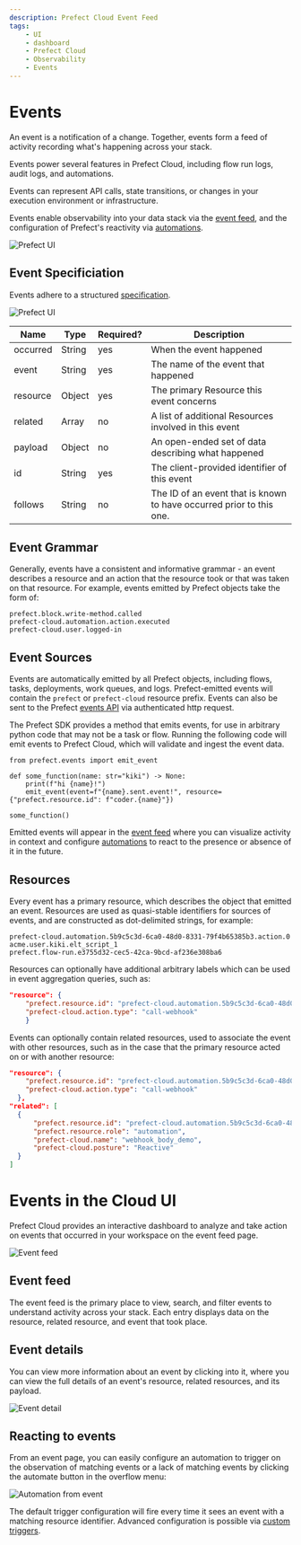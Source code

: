 ```yaml
---
description: Prefect Cloud Event Feed
tags:
    - UI
    - dashboard
    - Prefect Cloud
    - Observability
    - Events
---
```


# Events <span class="badge cloud"></span>

An event is a notification of a change. Together, events form a feed of activity recording what's happening across your stack. 

Events power several features in Prefect Cloud, including flow run logs, audit logs, and automations. 

Events can represent API calls, state transitions, or changes in your execution environment or infrastructure. 

Events enable observability into your data stack via the [event feed](/ui/events/), and the configuration of Prefect's reactivity via [automations](/ui/automations/).

![Prefect UI](/img/ui/event-feed.png)

## Event Specificiation

Events adhere to a structured [specification](https://app.prefect.cloud/api/docs#tag/Events).

![Prefect UI](/img/ui/event-spec.png)
  
| Name     | Type   | Required? | Description                                                          |
| -------- | ------ | --------- | -------------------------------------------------------------------- |
| occurred | String | yes       | When the event happened                                              |
| event    | String | yes       | The name of the event that happened                                  |
| resource | Object | yes       | The primary Resource this event concerns                             |
| related  | Array  | no        | A list of additional Resources involved in this event                |
| payload  | Object | no        | An open-ended set of data describing what happened                   |
| id       | String | yes       | The client-provided identifier of this event                         |
| follows  | String | no        | The ID of an event that is known to have occurred prior to this one. |


## Event Grammar

Generally, events have a consistent and informative grammar - an event describes a resource and an action that the resource took or that was taken on that resource. For example, events emitted by Prefect objects take the form of:


```
prefect.block.write-method.called
prefect-cloud.automation.action.executed
prefect-cloud.user.logged-in
```

## Event Sources

Events are automatically emitted by all Prefect objects, including flows, tasks, deployments, work queues, and logs. Prefect-emitted events will contain the `prefect` or `prefect-cloud` resource prefix. Events can also be sent to the Prefect [events API](https://app.prefect.cloud/api/docs#tag/Events) via authenticated http request.

The Prefect SDK provides a method that emits events, for use in arbitrary python code that may not be a task or 
flow. Running the following code will emit events to Prefect Cloud, which will validate and ingest the event data.


```python3
from prefect.events import emit_event

def some_function(name: str="kiki") -> None:
    print(f"hi {name}!")
    emit_event(event=f"{name}.sent.event!", resource={"prefect.resource.id": f"coder.{name}"})
          
some_function()
```

Emitted events will appear in the [event feed](/ui/events/) where you can visualize activity in context and configure [automations](/ui/automations/) to react to the presence or absence of it in the future.


## Resources

Every event has a primary resource, which describes the object that emitted an event. Resources are used as quasi-stable identifiers for sources of events, and are constructed as dot-delimited strings, for example:

```
prefect-cloud.automation.5b9c5c3d-6ca0-48d0-8331-79f4b65385b3.action.0
acme.user.kiki.elt_script_1
prefect.flow-run.e3755d32-cec5-42ca-9bcd-af236e308ba6
```

Resources can optionally have additional arbitrary labels which can be used in event aggregation queries, such as:

```json
"resource": {
    "prefect.resource.id": "prefect-cloud.automation.5b9c5c3d-6ca0-48d0-8331-79f4b65385b3",
    "prefect-cloud.action.type": "call-webhook"
    }
```

Events can optionally contain related resources, used to associate the event with other resources, such as in the case that the primary resource acted on or with another resource:

```json
"resource": {
    "prefect.resource.id": "prefect-cloud.automation.5b9c5c3d-6ca0-48d0-8331-79f4b65385b3.action.0",
    "prefect-cloud.action.type": "call-webhook"
  },
"related": [
  {
      "prefect.resource.id": "prefect-cloud.automation.5b9c5c3d-6ca0-48d0-8331-79f4b65385b3",
      "prefect.resource.role": "automation",
      "prefect-cloud.name": "webhook_body_demo",
      "prefect-cloud.posture": "Reactive"
  }
]
```

# Events in the Cloud UI

Prefect Cloud provides an interactive dashboard to analyze and take action on events that occurred in your workspace on the event feed page.

![Event feed](/img/ui/event-feed.png)

## Event feed <span class="badge beta"></span>

The event feed is the primary place to view, search, and filter events to understand activity across your stack. Each entry displays data on the resource, related resource, and event that took place.

## Event details

You can view more information about an event by clicking into it, where you can view the full details of an event's resource, related resources, and its payload.

![Event detail](/img/ui/event-detail.png)


## Reacting to events

From an event page, you can easily configure an automation to trigger on the observation of matching events or a lack of matching events by clicking the automate button in the overflow menu:

![Automation from event](/img/ui/automation-from-event.png)

The default trigger configuration will fire every time it sees an event with a matching resource identifier. Advanced configuration is possible via [custom triggers](/cloud/automations/). 
